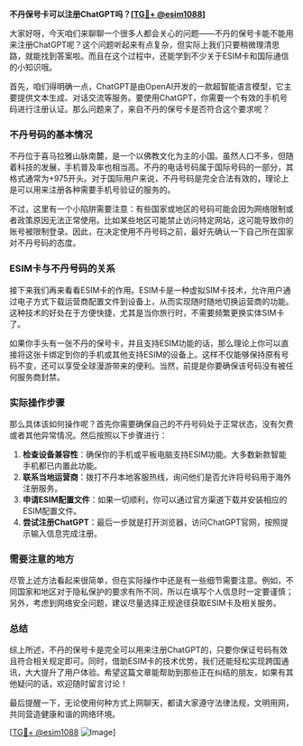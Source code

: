 **不丹保号卡可以注册ChatGPT吗？[[TG💪+ @esim1088](https://t.me/s/esim1088)]**

大家好呀，今天咱们来聊聊一个很多人都会关心的问题——不丹的保号卡能不能用来注册ChatGPT呢？这个问题听起来有点复杂，但实际上我们只要稍微理清思路，就能找到答案啦。而且在这个过程中，还能学到不少关于ESIM卡和国际通信的小知识哦。

首先，咱们得明确一点，ChatGPT是由OpenAI开发的一款超智能语言模型，它主要提供文本生成、对话交流等服务。要使用ChatGPT，你需要一个有效的手机号码进行注册认证。那么问题来了，来自不丹的保号卡是否符合这个要求呢？

### 不丹号码的基本情况

不丹位于喜马拉雅山脉南麓，是一个以佛教文化为主的小国。虽然人口不多，但随着科技的发展，手机普及率也相当高。不丹的电话号码属于国际号码的一部分，其格式通常为+975开头。对于国际用户来说，不丹号码是完全合法有效的，理论上是可以用来注册各种需要手机号验证的服务的。

不过，这里有一个小陷阱需要注意：有些国家或地区的号码可能会因为网络限制或者政策原因无法正常使用。比如某些地区可能禁止访问特定网站，这可能导致你的账号被限制登录。因此，在决定使用不丹号码之前，最好先确认一下自己所在国家对不丹号码的态度。

### ESIM卡与不丹号码的关系

接下来我们再来看看ESIM卡的作用。ESIM卡是一种虚拟SIM卡技术，允许用户通过电子方式下载运营商配置文件到设备上，从而实现随时随地切换运营商的功能。这种技术的好处在于方便快捷，尤其是当你旅行时，不需要频繁更换实体SIM卡了。

如果你手头有一张不丹的保号卡，并且支持ESIM功能的话，那么理论上你可以直接将这张卡绑定到你的手机或其他支持ESIM的设备上。这样不仅能够保持原有号码不变，还可以享受全球漫游带来的便利。当然，前提是你要确保该号码没有被任何服务商封禁。

### 实际操作步骤

那么具体该如何操作呢？首先你需要确保自己的不丹号码处于正常状态，没有欠费或者其他异常情况。然后按照以下步骤进行：

1. **检查设备兼容性**：确保你的手机或平板电脑支持ESIM功能。大多数新款智能手机都已内置此功能。
2. **联系当地运营商**：拨打不丹本地客服热线，询问他们是否允许将号码用于海外注册服务。
3. **申请ESIM配置文件**：如果一切顺利，你可以通过官方渠道下载并安装相应的ESIM配置文件。
4. **尝试注册ChatGPT**：最后一步就是打开浏览器，访问ChatGPT官网，按照提示输入信息完成注册。

### 需要注意的地方

尽管上述方法看起来很简单，但在实际操作中还是有一些细节需要注意。例如，不同国家和地区对于隐私保护的要求有所不同，所以在填写个人信息时一定要谨慎；另外，考虑到网络安全问题，建议尽量选择正规途径获取ESIM卡及相关服务。

### 总结

综上所述，不丹的保号卡是完全可以用来注册ChatGPT的，只要你保证号码有效且符合相关规定即可。同时，借助ESIM卡的技术优势，我们还能轻松实现跨国通讯，大大提升了用户体验。希望这篇文章能帮助到那些正在纠结的朋友，如果有其他疑问的话，欢迎随时留言讨论！

最后提醒一下，无论使用何种方式上网聊天，都请大家遵守法律法规，文明用网，共同营造健康和谐的网络环境。

[[TG💪+ @esim1088](https://t.me/s/esim1088) ![Image](https://i.postimg.cc/4NQfJmqS/Snipaste-2025-05-13-00-14-12.png)]